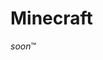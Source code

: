 <script setup>
  import YoutubeEmbed from '@/components/YoutubeEmbed.vue'
</script>

# Minecraft

*soon*™

<YoutubeEmbed watchId="DM52HxaLK-Y"/>
